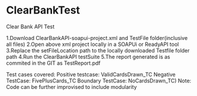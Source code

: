 # ClearBankTest
Clear Bank API Test

1.Download ClearBankAPI-soapui-project.xml and TestFile folder(inclusive all files)
2.Open above xml project locally in a SOAPUi or ReadyAPI tool
3.Replace the setFileLocation path to the locally downloaded Testfile folder path
4.Run the ClearBankAPI testSuite
5.The report generated is as commited in the GIT as TestReport.pdf

Test cases covered: 
Positive testcase: ValidCardsDrawn_TC
Negative TestCase: FivePlusCards_TC
Boundary TestCase: NoCardsDrawn_TC)
Note: Code can be further improvised to include modularity
